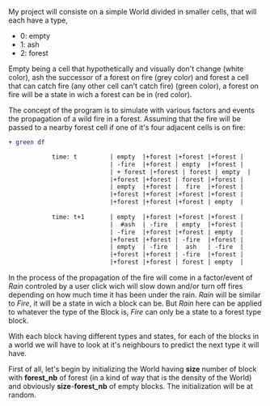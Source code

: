 My project will consiste on a simple World divided in smaller cells, that will each have a type,
- 0: empty
- 1: ash
- 2: forest

Empty being a cell that hypothetically and visually don't change (white color), ash the successor of a forest on fire (grey color) and forest a cell that can catch fire (any other cell can't catch fire) (green color), a forest on fire will be a state in wich a forest can be in (red color).

The concept of the program is to simulate with various factors and events the propagation of a wild fire in a forest.
Assuming that the fire will be passed to a nearby forest cell if one of it's four adjacent cells is on fire:

```diff
+ green df

            time: t         | empty  |+forest |+forest |+forest |
                            | -fire  |+forest | empty  |+forest | 
                            | + forest |+forest | forest | empty  |
                            |+forest |+forest | forest |+forest |
                            | empty  |+forest |  fire  |+forest |
                            |+forest |+forest |+forest |+forest |
                            |+forest |+forest |+forest | empty  |
            
            time: t+1       | empty  |+forest |+forest |+forest |
                            |  #ash  | -fire  | empty  |+forest | 
                            | -fire  |+forest |+forest | empty  |
                            |+forest |+forest | -fire  |+forest |
                            | empty  | -fire  |  ash   | -fire  |
                            |+forest |+forest | -fire  |+forest |
                            |+forest |+forest | forest | empty  |
```


In the process of the propagation of the fire will come in a factor/event of *Rain* controled by a user click wich will slow down and/or turn off fires depending on how much time it has been under the rain. *Rain* will be similar to *Fire*, it will be a state in wich a block can be. But *Rain* here can be applied to whatever the type of the Block is, *Fire* can only be a state to a forest type block.


With each block having different types and states, for each of the blocks in a world we will have to look at it's neighbours to predict the next type it will have.

First of all, let's begin by initializing the World having **size** number of block with **forest_nb** of forest (in a kind of way that is the density of the World) and obviously **size**-**forest_nb** of empty blocks. The initialization will be at random.



 
